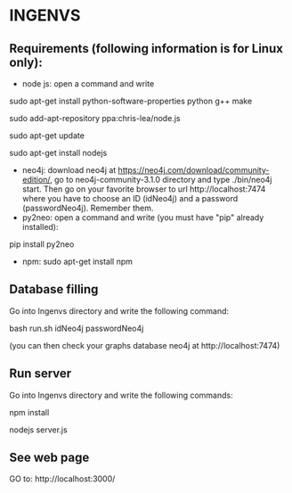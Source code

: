 # INGENVS

## Requirements (following information is for Linux only): 

- node js: open a command and write 

sudo apt-get install python-software-properties python g++ make 

sudo add-apt-repository ppa:chris-lea/node.js

sudo apt-get update

sudo apt-get install nodejs

- neo4j: download neo4j at https://neo4j.com/download/community-edition/, go to neo4j-community-3.1.0 directory and type ./bin/neo4j start. Then go on your favorite browser to url http://localhost:7474 where you have to choose an ID (idNeo4j) and a password (passwordNeo4j). Remember them.
- py2neo: open a command and write (you must have "pip" already installed):

pip install py2neo

- npm: sudo apt-get install npm


## Database filling

Go into Ingenvs directory and write the following command:

bash run.sh idNeo4j passwordNeo4j

(you can then check your graphs database neo4j at http://localhost:7474)

## Run server

Go into Ingenvs directory and write the following commands:

npm install

nodejs server.js

## See web page

GO to: http://localhost:3000/

